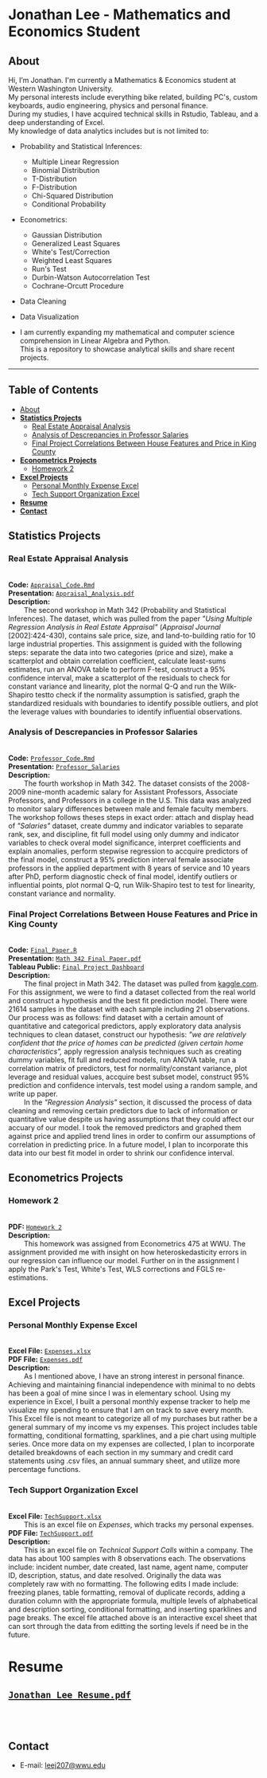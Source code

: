  # Jonathan Lee - Mathematics and Economics Student

  ## **About**
  
   Hi, I’m Jonathan. I'm currently a Mathematics & Economics student at Western Washington University. 
  <br />My personal interests include everything bike related, building PC's, custom keyboards, audio engineering, physics and personal finance.
  <br />During my studies, I have acquired technical skills in Rstudio, Tableau, and a deep understanding of Excel.
  <br />My knowledge of data analytics includes but is not limited to:

 - Probability and Statistical Inferences:
   - Multiple Linear Regression
   - Binomial Distribution
   - T-Distribution
   - F-Distribution
   - Chi-Squared Distribution
   - Conditional Probability
   
 - Econometrics:
   - Gaussian Distribution
   - Generalized Least Squares
   - White's Test/Correction
   - Weighted Least Squares
   - Run's Test
   - Durbin-Watson Autocorrelation Test
   - Cochrane-Orcutt Procedure
 
 - Data Cleaning
 - Data Visualization
 - I am currently expanding my mathematical and computer science comprehension in Linear Algebra and Python.
  <br />This is a repository to showcase analytical skills and share recent projects.
  
  ---
  ## **Table of Contents**
  - [About](#about)
  - [**Statistics Projects**](#statistics-projects)
    + [Real Estate Appraisal Analysis](#real-estate-appraisal-analysis)
    + [Analysis of Descrepancies in Professor Salaries](#analysis-of-descrepancies-in-professor-salaries)
    + [Final Project Correlations Between House Features and Price in King County](#final-project-correlations-between-house-features-and-price-in-king-county)
  - [**Econometrics Projects**](#econometrics-projects)
    + [Homework 2](#homework-2)
  - [**Excel Projects**](#excel-projects)
    + [Personal Monthly Expense Excel](#personal-monthly-expense-excel)
    + [Tech Support Organization Excel](#tech-support-organization-excel)
  - [**Resume**](#resume)
  - [**Contact**](#contact)
 ## **Statistics Projects**
 
   ### **Real Estate Appraisal Analysis**
  <br />**Code:** [`Appraisal_Code.Rmd`](https://github.com/JONATHAN-LEE-01/About/blob/main/Appraisal%20Code.R) 
  <br />**Presentation:** [`Appraisal_Analysis.pdf`](https://github.com/JONATHAN-LEE-01/About/blob/main/Appraisal_Analysis.pdf)
  <br />**Description:** 
   <br /> &nbsp; &nbsp; &nbsp; &nbsp; The second workshop in Math 342 (Probability and Statistical Inferences). The dataset, which was pulled from the paper *"Using Multiple Regression Analysis in Real Estate Appraisal"* (*Appraisal Journal* [2002]:424-430), contains sale price, size, and land-to-building ratio for 10 large industrial properties. This assignment is guided with the following steps: separate the data into two categories (price and size), make a scatterplot and obtain correlation coefficient, calculate least-sums estimates, run an ANOVA table to perform F-test, construct a 95% confidence interval, make a scatterplot of the residuals to check for constant variance and linearity, plot the normal Q-Q and run the Wilk-Shapiro testto check if the normality assumption is satisfied, graph the standardized residuals with boundaries to identify possible outliers, and plot the leverage values with boundaries to identify influential observations. 

   ### **Analysis of Descrepancies in Professor Salaries**
   <br />**Code:** [`Professor_Code.Rmd`](https://github.com/JONATHAN-LEE-01/Portfolio/blob/main/Professor_Salaries.Rmd) 
   <br />**Presentation:** [`Professor_Salaries`](https://github.com/JONATHAN-LEE-01/Portfolio/blob/main/Professor_Salaries.pdf)
   <br />**Description:** 
<br /> &nbsp; &nbsp; &nbsp; &nbsp; The fourth workshop in Math 342. The dataset consists of the 2008-2009 nine-month academic salary for Assistant Professors, Associate Professors, and Professors in a college in the U.S. This data was analyzed to monitor salary differences between male and female faculty members. The workshop follows theses steps in exact order: attach and display head of *"Salaries"* dataset, create dummy and indicator variables to separate rank, sex, and discipline, fit full model using only dummy and indicator variables to check overal model significance, interpret coefficients and explain anomalies, perform stepwise regression to accquire predictors of the final model, construct a 95% prediction interval female associate professors in the applied department with 8 years of service and 10 years after PhD, perform diagnostic check of final model, identify outliers or influential points, plot normal Q-Q, run Wilk-Shapiro test to test for linearity, constant variance and normality.
   ### **Final Project Correlations Between House Features and Price in King County**
   <br />**Code:** [`Final_Paper.R`](https://github.com/JONATHAN-LEE-01/About/blob/main/Final_Paper.R) 
   <br />**Presentation:** [`Math 342 Final Paper.pdf`](https://github.com/JONATHAN-LEE-01/About/blob/main/Math%20342%20Final%20Paper.pdf) 
   <br />**Tableau Public:** [`Final Project Dashboard`](https://public.tableau.com/app/profile/jonathan.lee8070/viz/UnexploredDatainCorrelationsBetweenHouseFeaturesandPriceinKingCounty/Correlations_1)
   <br />**Description:** 
   <br /> &nbsp; &nbsp; &nbsp; &nbsp; The final project in Math 342. The dataset was pulled from [kaggle.com](https://www.kaggle.com/datasets/harlfoxem/housesalesprediction). For this assignment, we were to find a dataset collected from the real world and construct a hypothesis and the best fit prediction model. There were 21614 samples in the dataset with each sample including 21 observations. Our process was as follows: find dataset with a certain amount of quantitative and categorical predictors, apply exploratory data analysis techniques to clean dataset, construct our hypothesis: *"we are relatively confident that the price of homes can be predicted (given certain home characteristics",* apply regression analysis techniques such as creating dummy variables, fit full and reduced models, run ANOVA table, run a correlation matrix of predictors, test for normality/constant variance, plot leverage and residual values, accquire best subset model, construct 95% prediction and confidence intervals, test model using a random sample, and write up paper. 
   <br /> &nbsp; &nbsp; &nbsp; &nbsp; In the *"Regression Analysis"* section, it discussed the process of data cleaning and removing certain predictors due to lack of information or quantitative value despite us having assumptions that they could affect our accuary of our model. I took the removed predictors and graphed them against price and applied trend lines in order to confirm our assumptions of correlation in predicting price. In a future model, I plan to incorporate this data into our best fit model in order to shrink our confidence interval.

 ## **Econometrics Projects**
  ### **Homework 2**
 <br />**PDF:** [`Homework 2`](https://github.com/JONATHAN-LEE-01/Portfolio/blob/7d515352d776c19ea39ae84796d604421d296e87/Hw2.pdf)
  <br />**Description:** 
  <br /> &nbsp; &nbsp; &nbsp; &nbsp; This homework was assigned from Econometrics 475 at WWU. The assignment provided me with insight on how heteroskedasticity errors in our regression can influence our model. Further on in the assignment I apply the Park's Test, White's Test, WLS corrections and FGLS re-estimations.

 ## **Excel Projects**
  ### **Personal Monthly Expense Excel**
   <br />**Excel File:** [`Expenses.xlsx`](https://github.com/JONATHAN-LEE-01/Portfolio/blob/main/Expenses.xlsx) 
   <br />**PDF File:** [`Expenses.pdf`](https://github.com/JONATHAN-LEE-01/Portfolio/blob/main/Expenses.pdf)
   <br />**Description:**
   <br /> &nbsp; &nbsp; &nbsp; &nbsp; As I mentioned above, I have an strong interest in personal finance. Achieving and maintaining financial independence with minimal to no debts has been a goal of mine since I was in elementary school. Using my experience in Excel, I built a personal monthly expense tracker to help me visualize my spending to ensure that I am on track to save every month. This Excel file is not meant to categorize all of my purchases but rather be a general summary of my income vs my expenses. This project includes table formatting, conditional formatting, sparklines, and a pie chart using multiple series. Once more data on my expenses are collected, I plan to incorporate detailed breakdowns of each section in my summary and credit card statements using .csv files, an annual summary sheet, and utilize more percentage functions.

  ### **Tech Support Organization Excel**
   <br />**Excel File:** [`TechSupport.xlsx`](https://github.com/JONATHAN-LEE-01/Portfolio/blob/main/Copy%20of%20Lee_EXP19_Excel_Ch04_Cap_TechSupport.xlsx) 
   <br /> &nbsp; &nbsp; &nbsp; &nbsp; This is an excel file on *Expenses*, which tracks my personal expenses. 
   <br />**PDF File:** [`TechSupport.pdf`](https://github.com/JONATHAN-LEE-01/Portfolio/blob/main/TechSupport.pdf)
   <br />**Description:**
   <br /> &nbsp; &nbsp; &nbsp; &nbsp; This is an excel file on *Technical Support Calls* within a company. The data has about 100 samples with 8 observations each. The observations include: incident number, date created, last name, agent name, computer ID, description, status, and date resolved. Originally the data was completely raw with no formatting. The following edits I made include: freezing planes, table formatting, removal of duplicate records, adding a duration column with the appropriate formula, multiple levels of alphabetical and description sorting, conditional formatting, and inserting sparklines and page breaks. The excel file attached above is an interactive excel sheet that can sort through the data from editting the sorting levels if need be in the future.
   
   # **Resume** 
   [`Jonathan_Lee_Resume.pdf`](https://github.com/JONATHAN-LEE-01/Portfolio/blob/main/Jonathan_Lee_Resume.pdf)
  <br />
  <br />
  <br />
  ---
   ## **Contact**
   - E-mail: leej207@wwu.edu
   <br />
   <br />
   <br />
